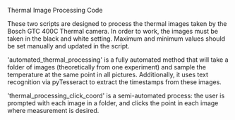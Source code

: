 Thermal Image Processing Code

These two scripts are designed to process the thermal images taken by the Bosch GTC 400C Thermal camera. 
In order to work, the images must be taken in the black and white setting. Maximum and minimum values should be set manually and updated in the script. 

'automated_thermal_processing' is a fully automated method that will take a folder of images (theoretically from one experiment) and sample the temperature at the same point in all pictures. Additionally, it uses text recognition via pyTesseract to extract the timestamps from these images. 

'thermal_processing_click_coord' is a semi-automated process: the user is prompted with each image in a folder, and clicks the point in each image where measurement is desired. 
